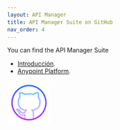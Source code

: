 ```yaml
---
layout: API Manager
title: API Manager Suite on GitHub
nav_order: 4
---
```

<div class="d-flex">
    <div>
        <p>You can find the API Manager Suite</p>
        <ul>
            <li><a href="https://github.com/aiglesiass/prueba-docs/blob/main/docs/400_API_Managers/Readme.md target="_blank">Introducción</a>.</li>
            <li><a href="https://github.com/aiglesiass/prueba-docs/blob/main/docs/400_API_Managers/502_Mulesoft.md" target="_blank">Anypoint Platform</a>.</li>
        </ul>
    </div>
    <div>
        <span>
            <img src="/github-logo-gradient.png" width="100px" class="ml-10">
        </span>
    </div>
</div>
